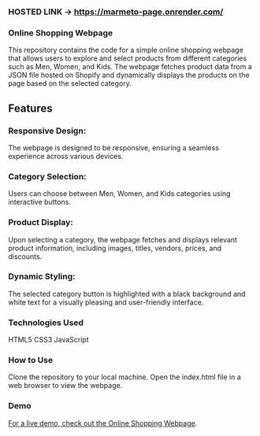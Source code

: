 ### HOSTED LINK -> https://marmeto-page.onrender.com/
### Online Shopping Webpage
This repository contains the code for a simple online shopping webpage that allows users to explore and select products from different categories such as Men, Women, and Kids. The webpage fetches product data from a JSON file hosted on Shopify and dynamically displays the products on the page based on the selected category.

## Features
### Responsive Design: 
The webpage is designed to be responsive, ensuring a seamless experience across various devices.
### Category Selection: 
Users can choose between Men, Women, and Kids categories using interactive buttons.
### Product Display: 
Upon selecting a category, the webpage fetches and displays relevant product information, including images, titles, vendors, prices, and discounts.
### Dynamic Styling: 
The selected category button is highlighted with a black background and white text for a visually pleasing and user-friendly interface.

### Technologies Used
HTML5
CSS3
JavaScript

### How to Use
Clone the repository to your local machine.
Open the index.html file in a web browser to view the webpage.

### Demo
[For a live demo, check out the Online Shopping Webpage](https://marmeto-page.onrender.com/).


